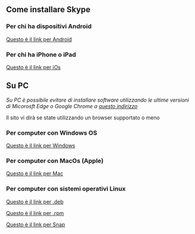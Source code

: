 ## Come installare Skype

### Per chi ha dispositivi Android

[Questo è il link per Android](https://go.skype.com/skype.download.for.phone.android)

### Per chi ha iPhone o iPad

[Questo è il link per iOs](https://go.skype.com/skype.download.for.phone.iphone)

## Su PC

_Su PC è possibile evitare di installare software utilizzando le ultime versioni di Micorosft Edge o Google Chrome a [questo indirizzo](https://web.skype.com/)_

Il sito vi dirà se state utilizzando un browser supportato o meno


### Per computer con Windows OS

[Questo è il link per Windows](https://go.skype.com/windows.desktop.download)

### Per computer con MacOs (Apple)

[Questo è il link per Mac](https://go.skype.com/mac.download)

### Per computer con sistemi operativi Linux

[Questo è il link per .deb](https://go.skype.com/skypeforlinux-64.deb)

[Questo è il link per .rpm](https://go.skype.com/skypeforlinux-64.rpm)

[Questo è il link per Snap](https://go.skype.com/linux.snap)
